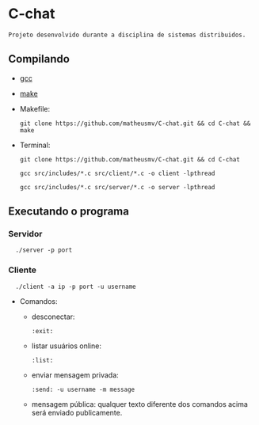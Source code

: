 # C-chat

    Projeto desenvolvido durante a disciplina de sistemas distribuidos.

## Compilando

 - [gcc](https://gcc.gnu.org/)
 - [make](https://www.gnu.org/software/make/)

 - Makefile:

       git clone https://github.com/matheusmv/C-chat.git && cd C-chat && make

 - Terminal:

       git clone https://github.com/matheusmv/C-chat.git && cd C-chat

       gcc src/includes/*.c src/client/*.c -o client -lpthread

       gcc src/includes/*.c src/server/*.c -o server -lpthread

## Executando o programa

### Servidor

      ./server -p port

### Cliente

      ./client -a ip -p port -u username

 - Comandos:

      - desconectar:

            :exit:

      - listar usuários online:

            :list:

      - enviar mensagem privada:

            :send: -u username -m message

      - mensagem pública: qualquer texto diferente dos comandos acima será enviado publicamente.
